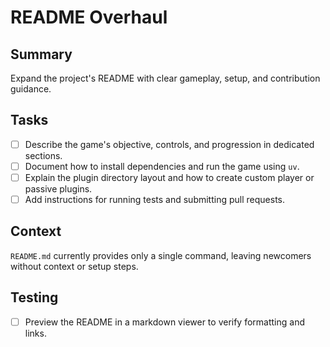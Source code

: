 # README Overhaul

## Summary
Expand the project's README with clear gameplay, setup, and contribution guidance.

## Tasks
- [ ] Describe the game's objective, controls, and progression in dedicated sections.
- [ ] Document how to install dependencies and run the game using `uv`.
- [ ] Explain the plugin directory layout and how to create custom player or passive plugins.
- [ ] Add instructions for running tests and submitting pull requests.

## Context
`README.md` currently provides only a single command, leaving newcomers without context or setup steps.

## Testing
- [ ] Preview the README in a markdown viewer to verify formatting and links.
